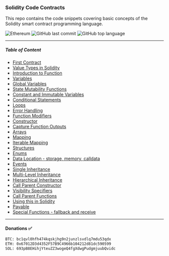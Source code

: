 ### Solidity Code Contracts

This repo contains the code snippets covering basic concepts of the Solidity smart contract programming language.

![Ethereum](https://img.shields.io/badge/Ethereum-3C3C3D?style=for-the-badge&logo=Ethereum&logoColor=white)  ![GitHub last commit](https://img.shields.io/github/last-commit/iSumitBanik/solidity-code-contracts?style=flat-square) ![GitHub top language](https://img.shields.io/github/languages/top/isumitbanik/solidity-code-contracts?style=flat-square)

---

##### Table of Content

- [First Contract](./01_FirstContract.sol)
- [Value Types in Solidity](./02_ValueTypes.sol)
- [Introduction to Function](./03_FunctionsIntro.sol)
- [Variables](./04_Variables.sol)
- [Global Variables](./05_GlobalVariables.sol)
- [State Mutability Functions](./06_StateMutabilityFunctions.sol)
- [Constant and Immutable Variables](./07_ConstantAndImmutableVariables.sol)
- [Conditional Statements](./08_Conditions.sol)
- [Loops](./09_Loops.sol)
- [Error Handling](./10_ErrorHandling.sol)
- [Function Modifiers](./11_FunctionModifiers.sol)
- [Constructor](./12_Constructor.sol)
- [Capture Function Outputs](./13_CaptureFunctionOutputs.sol)
- [Arrays](./14_Arrays.sol)
- [Mapping](./15_Mapping.sol)
- [Iterable Mapping](./16_IterableMapping.sol)
- [Structures](./17_Structures.sol)
- [Enums](./18_Enums.sol)
- [Data Location - storage, memory, calldata](./19_DataLocation.sol)
- [Events](./20_Events.sol)
- [Single Inheritance](./21_SingleInheritance.sol)
- [Multi-Level Inheritance](./22_MultiLevelInheritance.sol)
- [Hierarchical Inheritance](./23_HierarchicalInheritance.sol)
- [Call Parent Constructor](./25_CallParentConstructor.sol)
- [Visibility Specifiers](./26_VisibilitySpecifiers.sol)
- [Call Parent Functions](./27_CallParentFunction.sol)
- [Using this in Solidity](./28_ThisKeyword.sol)
- [Payable](./29_Payable.sol)
- [Special Functions - fallback and receive](./30_SpecialFunctions.sol)

---
#### Donations ✅
```txt
BTC: bc1qvl0hfh474kqskjhg9n2junzlsvdlq7mdu53qdx
ETH: 0x67012D3d4352F57B9C4966b104212d81dc590599
SOL: 693pB8EHihjYteuZZ3wogeQ4fgXdwgPudgmjuubQvidc
```